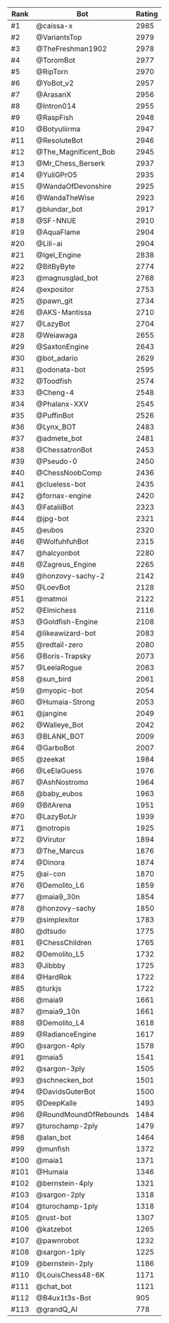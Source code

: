 Rank|Bot|Rating
---|---|---
#1|@caissa-x|2985
#2|@VariantsTop|2979
#3|@TheFreshman1902|2978
#4|@ToromBot|2977
#5|@RipTorn|2970
#6|@YoBot_v2|2957
#7|@ArasanX|2956
#8|@Intron014|2955
#9|@RaspFish|2948
#10|@Botyuliirma|2947
#11|@ResoluteBot|2946
#12|@The_Magnificent_Bob|2945
#13|@Mr_Chess_Berserk|2937
#14|@YuliGPrO5|2935
#15|@WandaOfDevonshire|2925
#16|@WandaTheWise|2923
#17|@blundar_bot|2917
#18|@SF-NNUE|2910
#19|@AquaFlame|2904
#20|@Lili-ai|2904
#21|@Igel_Engine|2838
#22|@BitByByte|2774
#23|@magnusglad_bot|2768
#24|@expositor|2753
#25|@pawn_git|2734
#26|@AKS-Mantissa|2710
#27|@LazyBot|2704
#28|@Weiawaga|2655
#29|@SaxtonEngine|2643
#30|@bot_adario|2629
#31|@odonata-bot|2595
#32|@Toodfish|2574
#33|@Cheng-4|2548
#34|@Phalanx-XXV|2545
#35|@PuffinBot|2526
#36|@Lynx_BOT|2483
#37|@admete_bot|2481
#38|@ChessatronBot|2453
#39|@Pseudo-0|2450
#40|@ChessNoobComp|2436
#41|@clueless-bot|2435
#42|@fornax-engine|2420
#43|@FataliiBot|2323
#44|@jpg-bot|2321
#45|@eubos|2320
#46|@WolfuhfuhBot|2315
#47|@halcyonbot|2280
#48|@Zagreus_Engine|2265
#49|@honzovy-sachy-2|2142
#50|@LoevBot|2128
#51|@matmoi|2122
#52|@Elmichess|2116
#53|@Goldfish-Engine|2108
#54|@likeawizard-bot|2083
#55|@redtail-zero|2080
#56|@Boris-Trapsky|2073
#57|@LeelaRogue|2063
#58|@sun_bird|2061
#59|@myopic-bot|2054
#60|@Humaia-Strong|2053
#61|@jangine|2049
#62|@Walleye_Bot|2042
#63|@BLANK_BOT|2009
#64|@GarboBot|2007
#65|@zeekat|1984
#66|@LeElaGuess|1976
#67|@AshNostromo|1964
#68|@baby_eubos|1963
#69|@BitArena|1951
#70|@LazyBotJr|1939
#71|@notropis|1925
#72|@Virutor|1894
#73|@The_Marcus|1876
#74|@Dinora|1874
#75|@ai-con|1870
#76|@Demolito_L6|1859
#77|@maia9_30n|1854
#78|@honzovy-sachy|1850
#79|@simplexitor|1783
#80|@dtsudo|1775
#81|@ChessChildren|1765
#82|@Demolito_L5|1732
#83|@Jibbby|1725
#84|@HardRok|1722
#85|@turkjs|1722
#86|@maia9|1661
#87|@maia9_10n|1661
#88|@Demolito_L4|1618
#89|@RadianceEngine|1617
#90|@sargon-4ply|1578
#91|@maia5|1541
#92|@sargon-3ply|1505
#93|@schnecken_bot|1501
#94|@DavidsGuterBot|1500
#95|@DeepKalle|1493
#96|@RoundMoundOfRebounds|1484
#97|@turochamp-2ply|1479
#98|@alan_bot|1464
#99|@munfish|1372
#100|@maia1|1371
#101|@Humaia|1346
#102|@bernstein-4ply|1321
#103|@sargon-2ply|1318
#104|@turochamp-1ply|1318
#105|@rust-bot|1307
#106|@katzebot|1265
#107|@pawnrobot|1232
#108|@sargon-1ply|1225
#109|@bernstein-2ply|1186
#110|@LouisChess48-6K|1171
#111|@chat_bot|1121
#112|@B4ux1t3s-Bot|905
#113|@grandQ_AI|778
